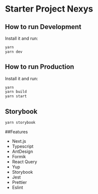 # Starter Project Nexys

## How to run Development

Install it and run:

```bash
yarn
yarn dev
```

## How to run Production

Install it and run:

```bash
yarn
yarn build
yarn start
```

## Storybook

```bash
yarn storybook
```

##Features
- Next.js
- Typescript
- AntDesign
- Formik
- React Query
- Yup
- Storybook
- Jest
- Prettier
- Eslint
